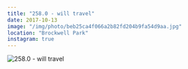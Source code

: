 ```yaml
---
title: "258.0 - will travel"
date: 2017-10-13
image: "/img/photo/beb25ca4f066a2b82fd204b9fa54d9aa.jpg"
location: "Brockwell Park"
instagram: true
---
```


![258.0 - will travel](/img/photo/beb25ca4f066a2b82fd204b9fa54d9aa.jpg)
